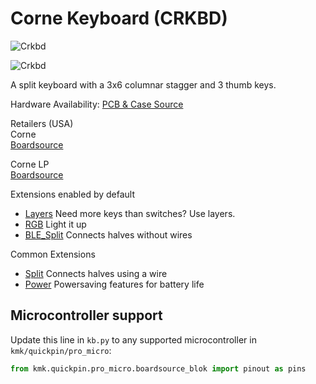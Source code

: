 # Corne Keyboard (CRKBD)

![Crkbd](https://boardsource.imgix.net/a90342e3-caa0-467c-bebd-d17f031d5210.jpg?raw=true)

![Crkbd](https://boardsource.imgix.net/9cbd31b7-3b37-42c6-919e-3be35a2578f6.jpg?raw=true)

A split keyboard with a 3x6 columnar stagger and 3 thumb keys.

Hardware Availability: [PCB & Case Source](https://github.com/foostan/crkbd)  

Retailers (USA)  
Corne  
[Boardsource](https://boardsource.xyz/store/5ecc0f81eee64242946c988f)  

Corne LP  
[Boardsource](https://boardsource.xyz/store/5f2efc462902de7151495057)  

Extensions enabled by default  
- [Layers](/docs/en/layers.md) Need more keys than switches? Use layers.
- [RGB](/docs/en/rgb.md) Light it up
- [BLE_Split](/docs/en/split_keyboards.md) Connects halves without wires

Common Extensions
- [Split](/docs/en/split_keyboards.md) Connects halves using a wire
- [Power](/docs/en/power.md) Powersaving features for battery life

## Microcontroller support

Update this line in `kb.py` to any supported microcontroller in `kmk/quickpin/pro_micro`:

```python
from kmk.quickpin.pro_micro.boardsource_blok import pinout as pins
```
